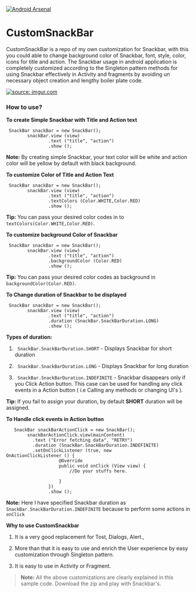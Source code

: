 [![Android Arsenal](https://img.shields.io/badge/Android%20Arsenal-CustomSnackBar-green.svg?style=flat)](https://android-arsenal.com/details/1/2659)

# CustomSnackBar

CustomSnackBar is a repo of my own customization for Snackbar, with this you could able to change background color of Snackbar, font, style, color, icons for title and action. The Snackbar usage in android application is completely customized according to the Singleton pattern methods for using Snackbar effectively in Activity and fragments by avoiding un necessary object creation and lengthy boiler plate code.


<a href="http://imgur.com/V5fc9j1"><img src="http://i.imgur.com/V5fc9j1.gif" title="source: imgur.com" /></a>

### How to use?

**To create Simple Snackbar with Title and Action text** 
```
 SnackBar snackBar = new SnackBar();
        snackBar.view (view)
                .text ("title", "action")
                .show ();
```
**Note:** By creating simple Snackbar, your text color will be white and action color will be yellow by default with black background.

**To customize Color of Title and Action Text**

```
 SnackBar snackBar = new SnackBar();
        snackBar.view (view)
                .text ("title", "action")
                .textColors (Color.WHITE,Color.RED)
				.show ();
```

**Tip:**  You can pass your desired color codes in to 
`textColors(Color.WHITE,Color.RED)`. 

**To customize background Color of Snackbar**

```
 SnackBar snackBar = new SnackBar();
        snackBar.view (view)
                .text ("title", "action")
                .backgroundColor (Color.RED)
				.show ();
```
**Tip:**  You can pass your desired color codes as background in 
`backgroundColor(Color.RED)`. 

**To Change duration of Snackbar to be displayed**

```
 SnackBar snackBar = new SnackBar();
        snackBar.view (view)
                .text ("title", "action")
                .duration (SnackBar.SnackBarDuration.LONG)
				.show ();
```
**Types of duration:**

 1. ` SnackBar.SnackBarDuration.SHORT` - Displays Snackbar for short duration
 
 2. ` SnackBar.SnackBarDuration.LONG` - Displays Snackbar for long duration
 
 3. ` SnackBar.SnackBarDuration.INDEFINITE` - Snackbar disappears only if you Click Action button. This case can be used for handling any click events in a Action button ( i.e Calling any methods or changing UI's ).
 
**Tip:**  If you fail to assign your duration, by default **SHORT** duration will be assigned.

**To Handle click events in Action button**

```
   SnackBar snackBarActionClick = new SnackBar();
        snackBarActionClick.view(mainContent)
          .text ("Error fetching data", "RETRY")
          .duration (SnackBar.SnackBarDuration.INDEFINITE)
          .setOnClickListener (true, new            OnActionClickListener () {
                    @Override
                    public void onClick (View view) {
                        //Do your stuffs here.

                    }
                })
                .show ();
```
**Note:**  Here I have specified Snackbar duration as 
`SnackBar.SnackBarDuration.INDEFINITE` because to perform some actions in `onClick`

**Why to use CustomSnackbar** 

1. It is a very good replacement for Tost, Dialogs, Alert.,

2. More than that it is easy to use and enrich the User experience by easy customization through Singleton pattern.

3. It is easy to use in Activity or Fragment.  

> **Note:** All the above customizations are clearly explained in this sample code.  Download the zip and play with Snackbar's. 
